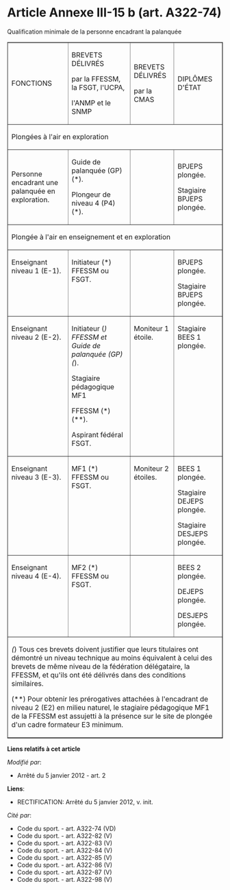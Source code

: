 # Article Annexe III-15 b (art. A322-74)

Qualification minimale de la personne encadrant la palanquée

<table border="1" width="680" cellpadding="0">
  <tbody>
    <tr>
      <td>

FONCTIONS

</td>
      <td>

BREVETS DÉLIVRÉS

par la FFESSM, la FSGT, l'UCPA,

l'ANMP et le SNMP

</td>
      <td>

BREVETS DÉLIVRÉS

par la CMAS

</td>
      <td>

DIPLÔMES D'ÉTAT

</td>
    </tr>
    <tr>
      <td colspan="4">

Plongées à l'air en exploration

</td>
    </tr>
    <tr>
      <td>

Personne encadrant une palanquée en exploration.

</td>
      <td>

Guide de palanquée (GP) (*).

Plongeur de niveau 4 (P4) (*).

</td>
      <td>
      </td><td>

BPJEPS plongée.

Stagiaire BPJEPS plongée.

</td>
    </tr>
    <tr>
      <td colspan="4">

Plongée à l'air en enseignement et en exploration

</td>
    </tr>
    <tr>
      <td valign="top">

Enseignant niveau 1 (E-1).

</td>
      <td valign="top">

Initiateur (*) FFESSM ou FSGT.

</td>
      <td valign="top">
      </td><td valign="top">

BPJEPS plongée.

Stagiaire BPJEPS plongée.

</td>
    </tr>
    <tr>
      <td valign="top">

Enseignant niveau 2 (E-2).

</td>
      <td valign="top">

Initiateur (*) FFESSM et Guide de palanquée (GP) (*).

Stagiaire pédagogique MF1

FFESSM (*) (**).

Aspirant fédéral FSGT.

</td>
      <td valign="top">

Moniteur 1 étoile.

</td>
      <td valign="top">

Stagiaire BEES 1 plongée.

</td>
    </tr>
    <tr>
      <td valign="top">

Enseignant niveau 3 (E-3).

</td>
      <td valign="top">

MF1 (*) FFESSM ou FSGT.

</td>
      <td valign="top">

Moniteur 2 étoiles.

</td>
      <td valign="top">

BEES 1 plongée.

Stagiaire DEJEPS plongée.

Stagiaire DESJEPS plongée.

</td>
    </tr>
    <tr>
      <td valign="top">

Enseignant niveau 4 (E-4).

</td>
      <td valign="top">

MF2 (*) FFESSM ou FSGT.

</td>
      <td valign="top">
      </td><td valign="top">

BEES 2 plongée.

DEJEPS plongée.

DESJEPS plongée.

</td>
    </tr>
    <tr>
      <td colspan="4">

*(*) Tous ces brevets doivent justifier que leurs titulaires ont démontré un niveau technique au moins équivalent à celui des
brevets de même niveau de la fédération délégataire, la FFESSM, et qu'ils ont été délivrés dans des conditions similaires.

(**) Pour obtenir les prérogatives attachées à l'encadrant de niveau 2 (E2) en milieu naturel, le stagiaire pédagogique MF1
de la FFESSM est assujetti à la présence sur le site de plongée d'un cadre formateur E3 minimum.

</td>
    </tr>
  </tbody>
</table>

**Liens relatifs à cet article**

_Modifié par_:

  - Arrêté du 5 janvier 2012 - art. 2

**Liens**:

  - RECTIFICATION: Arrêté du 5 janvier 2012, v. init.

_Cité par_:

  - Code du sport. - art. A322-74 (VD)
  - Code du sport. - art. A322-82 (V)
  - Code du sport. - art. A322-83 (V)
  - Code du sport. - art. A322-84 (V)
  - Code du sport. - art. A322-85 (V)
  - Code du sport. - art. A322-86 (V)
  - Code du sport. - art. A322-87 (V)
  - Code du sport. - art. A322-98 (V)
